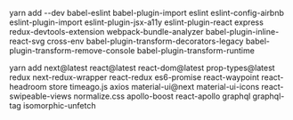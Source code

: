 yarn add --dev babel-eslint babel-plugin-import eslint eslint-config-airbnb eslint-plugin-import eslint-plugin-jsx-a11y eslint-plugin-react express redux-devtools-extension webpack-bundle-analyzer babel-plugin-inline-react-svg cross-env babel-plugin-transform-decorators-legacy babel-plugin-transform-remove-console babel-plugin-transform-runtime 

yarn add next@latest react@latest react-dom@latest prop-types@latest redux next-redux-wrapper react-redux es6-promise react-waypoint react-headroom store timeago.js axios material-ui@next material-ui-icons react-swipeable-views normalize.css apollo-boost react-apollo graphql graphql-tag isomorphic-unfetch
